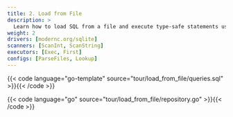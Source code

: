 ```yaml
---
title: 2. Load from File
description: >
  Learn how to load SQL from a file and execute type-safe statements using sqlt.
weight: 2
drivers: [modernc.org/sqlite]
scanners: [ScanInt, ScanString]
executors: [Exec, First]
configs: [ParseFiles, Lookup]
---
```



{{< code language="go-template" source="tour/load_from_file/queries.sql" >}}{{< /code >}}  

{{< code language="go" source="tour/load_from_file/repository.go" >}}{{< /code >}}

